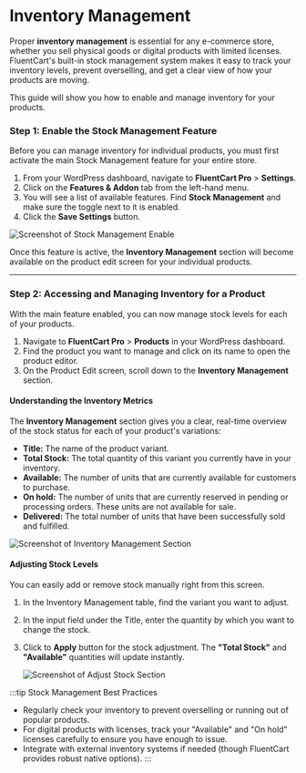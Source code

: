  # Inventory Management

Proper **inventory management** is essential for any e-commerce store, whether you sell physical goods or digital products with limited licenses. FluentCart's built-in stock management system makes it easy to track your inventory levels, prevent overselling, and get a clear view of how your products are moving.

This guide will show you how to enable and manage inventory for your products.

### Step 1: Enable the Stock Management Feature

Before you can manage inventory for individual products, you must first activate the main Stock Management feature for your entire store.

1.  From your WordPress dashboard, navigate to **FluentCart Pro** > **Settings**.
2.  Click on the **Features & Addon** tab from the left-hand menu.
3.  You will see a list of available features. Find **Stock Management** and make sure the toggle next to it is enabled.
4.  Click the **Save Settings** button.

![Screenshot of Stock Management Enable](/images/product-types-creation/inventory-management/stock-management.webp)

Once this feature is active, the **Inventory Management** section will become available on the product edit screen for your individual products.

---

### Step 2: Accessing and Managing Inventory for a Product

With the main feature enabled, you can now manage stock levels for each of your products.

1.  Navigate to **FluentCart Pro** > **Products** in your WordPress dashboard.
2.  Find the product you want to manage and click on its name to open the product editor.
3.  On the Product Edit screen, scroll down to the **Inventory Management** section.

#### Understanding the Inventory Metrics

The **Inventory Management** section gives you a clear, real-time overview of the stock status for each of your product's variations:

* **Title:** The name of the product variant.
* **Total Stock:** The total quantity of this variant you currently have in your inventory.
* **Available:** The number of units that are currently available for customers to purchase.
* **On hold:** The number of units that are currently reserved in pending or processing orders. These units are not available for sale.
* **Delivered:** The total number of units that have been successfully sold and fulfilled.

![Screenshot of Inventory Management Section](/images/product-types-creation/inventory-management/inventory-management-section.webp) 

#### Adjusting Stock Levels

You can easily add or remove stock manually right from this screen.

1.  In the Inventory Management table, find the variant you want to adjust.
2.  In the input field under the Title, enter the quantity by which you want to change the stock.
3.  Click to **Apply** button for the stock adjustment. The **"Total Stock"** and **"Available"** quantities will update instantly.

    ![Screenshot of Adjust Stock Section](/images/product-types-creation/inventory-management/inventory-adjust-by.webp) 


:::tip Stock Management Best Practices
* Regularly check your inventory to prevent overselling or running out of popular products.
* For digital products with licenses, track your "Available" and "On hold" licenses carefully to ensure you have enough to issue.
* Integrate with external inventory systems if needed (though FluentCart provides robust native options).
:::
